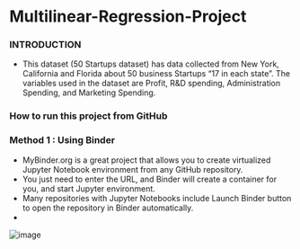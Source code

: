 # Multilinear-Regression-Project
### INTRODUCTION

* This dataset (50 Startups dataset) has data collected from New York, California and Florida about 50 business Startups “17 in each state”. The variables used in the dataset are Profit, R&D spending, Administration Spending, and Marketing Spending.

### How to run this project from GitHub
### Method 1 : Using Binder
* MyBinder.org is a great project that allows you to create virtualized Jupyter Notebook environment from any GitHub repository. 
* You just need to enter the URL, and Binder will create a container for you, and start Jupyter environment. 
* Many repositories with Jupyter Notebooks include Launch Binder button to open the repository in Binder automatically.
* 
![image](https://user-images.githubusercontent.com/70195777/190092838-4040c7f5-3b2a-46d4-979a-858b292de60f.png)



